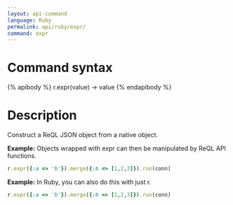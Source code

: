 ```yaml
---
layout: api-command
language: Ruby
permalink: api/ruby/expr/
command: expr
---
```


# Command syntax #

{% apibody %}
r.expr(value) &rarr; value
{% endapibody %}

# Description #

Construct a ReQL JSON object from a native object.

__Example:__ Objects wrapped with expr can then be manipulated by ReQL API functions.

```rb
r.expr({:a => 'b'}).merge({:b => [1,2,3]}).run(conn)
```

__Example:__ In Ruby, you can also do this with just r.

```rb
r.expr({:a => 'b'}).merge({:b => [1,2,3]}).run(conn)
```


